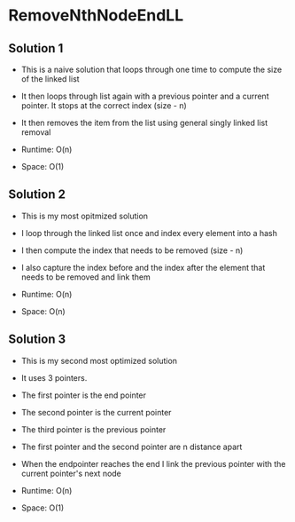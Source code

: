 # RemoveNthNodeEndLL

## Solution 1

- This is a naive solution that loops through one time to compute the size of the linked list
- It then loops through list again with a previous pointer and a current pointer. It stops at the correct index (size - n)
- It then removes the item from the list using general singly linked list removal

- Runtime: O(n)
- Space: O(1)

## Solution 2
- This is my most opitmized solution
- I loop through the linked list once and index every element into a hash
- I then compute the index that needs to be removed (size - n)
- I also capture the index before and the index after the element that needs to be removed and link them

- Runtime: O(n)
- Space: O(n)

## Solution 3
- This is my second most optimized solution
- It uses 3 pointers.
- The first pointer is the end pointer
- The second pointer is the current pointer
- The third pointer is the previous pointer
- The first pointer and the second pointer are n distance apart
- When the endpointer reaches the end I link the previous pointer with the current pointer's next node

- Runtime: O(n)
- Space: O(1)
